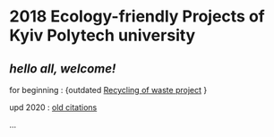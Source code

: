 # 2018 Ecology-friendly Projects of Kyiv Polytech university
*hello all, welcome!*
---
for beginning : {outdated [Recycling of waste project](https://www.inside-out.pro/sistema-zboru-vtorinnoi-sirovini-na-t/) }

upd 2020 : [old citations](waste-reuse_ideas.md)

...
